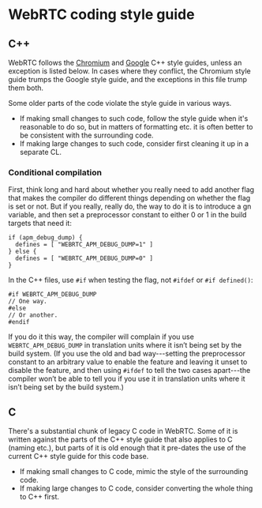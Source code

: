 # WebRTC coding style guide

## C++

WebRTC follows the [Chromium][chr-style] and [Google][goog-style] C++
style guides, unless an exception is listed below. In cases where they
conflict, the Chromium style guide trumps the Google style guide, and
the exceptions in this file trump them both.

[chr-style]: https://chromium.googlesource.com/chromium/src/+/master/styleguide/c++/c++.md
[goog-style]: https://google.github.io/styleguide/cppguide.html

Some older parts of the code violate the style guide in various ways.

* If making small changes to such code, follow the style guide when
  it's reasonable to do so, but in matters of formatting etc. it is
  often better to be consistent with the surrounding code.
* If making large changes to such code, consider first cleaning it up
  in a separate CL.

### Conditional compilation

First, think long and hard about whether you really need to add
another flag that makes the compiler do different things depending on
whether the flag is set or not. But if you really, really do, the way
to do it is to introduce a gn variable, and then set a preprocessor
constant to either 0 or 1 in the build targets that need it:

```
if (apm_debug_dump) {
  defines = [ "WEBRTC_APM_DEBUG_DUMP=1" ]
} else {
  defines = [ "WEBRTC_APM_DEBUG_DUMP=0" ]
}
```

In the C++ files, use `#if` when testing the flag, not `#ifdef` or
`#if defined()`:

```
#if WEBRTC_APM_DEBUG_DUMP
// One way.
#else
// Or another.
#endif
```

If you do it this way, the compiler will complain if you use
`WEBRTC_APM_DEBUG_DUMP` in translation units where it isn’t being set
by the build system. (If you use the old and bad way---setting the
preprocessor constant to an arbitrary value to enable the feature and
leaving it unset to disable the feature, and then using `#ifdef` to
tell the two cases apart---the compiler won’t be able to tell you if
you use it in translation units where it isn’t being set by the build
system.)

## C

There's a substantial chunk of legacy C code in WebRTC. Some of it is
written against the parts of the C++ style guide that also applies to
C (naming etc.), but parts of it is old enough that it pre-dates the
use of the current C++ style guide for this code base.

* If making small changes to C code, mimic the style of the
  surrounding code.
* If making large changes to C code, consider converting the whole
  thing to C++ first.
